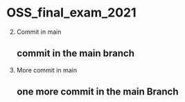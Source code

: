 # OSS_final_exam_2021
2. Commit in main
    ## commit in the main branch
1. More commit in main
    ## one more commit in the main Branch